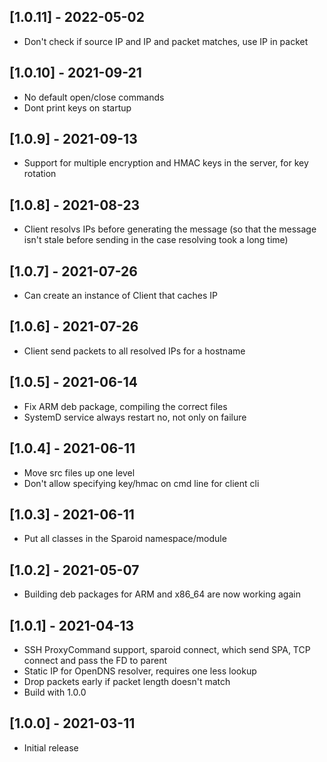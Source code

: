 ## [1.0.11] - 2022-05-02

- Don't check if source IP and IP and packet matches, use IP in packet

## [1.0.10] - 2021-09-21

- No default open/close commands
- Dont print keys on startup

## [1.0.9] - 2021-09-13

- Support for multiple encryption and HMAC keys in the server, for key rotation

## [1.0.8] - 2021-08-23

- Client resolvs IPs before generating the message (so that the message isn't stale before sending in the case resolving took a long time)

## [1.0.7] - 2021-07-26

- Can create an instance of Client that caches IP

## [1.0.6] - 2021-07-26

- Client send packets to all resolved IPs for a hostname

## [1.0.5] - 2021-06-14

- Fix ARM deb package, compiling the correct files
- SystemD service always restart no, not only on failure

## [1.0.4] - 2021-06-11

- Move src files up one level
- Don't allow specifying key/hmac on cmd line for client cli

## [1.0.3] - 2021-06-11

- Put all classes in the Sparoid namespace/module

## [1.0.2] - 2021-05-07

- Building deb packages for ARM and x86_64 are now working again

## [1.0.1] - 2021-04-13

- SSH ProxyCommand support, sparoid connect, which send SPA, TCP connect and pass the FD to parent
- Static IP for OpenDNS resolver, requires one less lookup
- Drop packets early if packet length doesn't match
- Build with 1.0.0

## [1.0.0] - 2021-03-11

- Initial release

